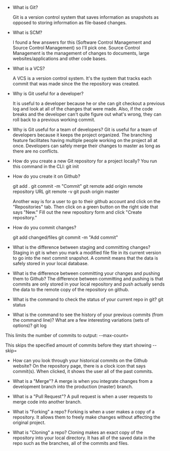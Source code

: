 
- What is Git?

  Git is a version control system that saves information as snapshots as opposed
  to storing information as file-based changes.

- What is SCM?

  I found a few answers for this (Software Control Management and Source Control 
Management) so I'll pick one. Source Control Management is the management of changes
  to documents, large websites/applications and other code bases.

- What is a VCS?

  A VCS is a version control system. It's the system that tracks each commit that
  was made since the the repository was created.

- Why is Git useful for a developer?

  It is useful to a developer because he or she can git checkout a previous log
  and look at all of the changes that were made. Also, if the code breaks and
  the developer can't quite figure out what's wrong, they can roll back to a
  previous working commit.

- Why is Git useful for a team of developers?
  Git is useful for a team of developers because it keeps the project organized.
  The branching feature facilitates having multiple people working on the
  project all at once. Developers can safely merge their changes
  to master as long as there are no conflicts.

- How do you create a new Git repository for a project locally?
  You run this command in the CLI:
    git init

- How do you create it on Github?

    git add .
    git commit -m "Commit"
    git remote add origin remote repository URL
    git remote -v
    git push origin master

  Another way is for a user to go to their github account and click on the
  "Repositories" tab. Then click on a green button on the right side that says "New."
  Fill out the new repository form and click "Create repository."

- How do you commit changes?

    git add changed/files
    git commit -m "Add commit"

- What is the difference between staging and committing changes?
  Staging in git is when you mark a modified file file in its current version to
  go into the next commit snapshot.
  A commit means that the data is safely stored in your local database.

- What is the difference between committing your changes and pushing them to Github?
  The difference between committing and pushing is that commits are only stored
  in your local repository and push actually sends the data to the remote copy of
  the repository on github.

- What is the command to check the status of your current repo in git?
    git status

- What is the command to see the history of your previous commits (from the command line)?  What are a few interesting variations (sets of options)?
    git log
    
This limits the number of commits to output:
    --max-count=<number>

This skips the specified amount of commits before they start showing
    --skip=<number>
    

- How can you look through your historical commits on the Github website?
  On the repository page, there is a clock icon that says commit(s). When clicked,
  it shows the user all of the past commits.

- What is a "Merge"?
  A merge is when you integrate changes from a development branch into the
  production (master) branch.

- What is a "Pull Request"?
  A pull request is when a user requests to merge code into another branch.

- What is "Forking" a repo?
  Forking is when a user makes a copy of a repository. It allows them to freely
  make changes without affecting the original project.

- What is "Cloning" a repo?
  Cloning makes an exact copy of the repository into your local directory. It has
  all of the saved data in the repo such as the branches, all of the commits and files.
   
